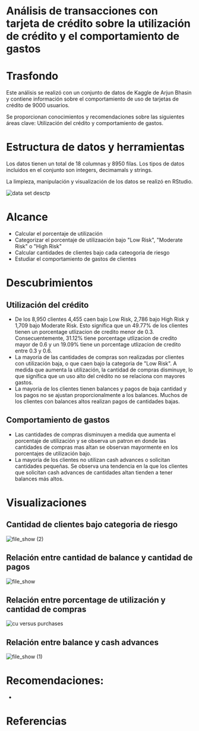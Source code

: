# Análisis de transacciones con tarjeta de crédito sobre la utilización de crédito y el comportamiento de gastos

# Trasfondo

Este análisis se realizó con un conjunto de datos de Kaggle de Arjun Bhasin y contiene información sobre el comportamiento de uso de tarjetas de crédito de 9000 usuarios.

Se proporcionan conocimientos y recomendaciones sobre las siguientes áreas clave: Utilización del crédito y comportamiento de gastos.

# Estructura de datos y herramientas

Los datos tienen un total de 18 columnas y 8950 filas. Los tipos de datos incluidos en el conjunto son integers, decimamals y strings.

La limpieza, manipulación y visualización de los datos se realizó en RStudio.

![data set desctp](https://github.com/user-attachments/assets/a8061959-c728-45d6-8fba-8b42e9d10a32)

# Alcance 
 * Calcular el porcentaje de utilización
 * Categorizar el porcentaje de utilizaación bajo "Low Risk", "Moderate Risk" o "High Risk"
 * Calcular cantidades de clientes bajo cada cateogoria de riesgo
 * Estudiar el comportamiento de gastos de clientes

# Descubrimientos
## Utilización del crédito
* De los 8,950 clientes 4,455 caen bajo Low Risk, 2,786 bajo High Risk y 1,709 bajo Moderate Risk. Esto significa que un 49.77% de los clientes tienen un porcentage utlizacion de credito menor de 0.3. Consecuentemente, 31.12% tiene porcentage utlizacion de credito mayor de 0.6 y un 19.09% tiene un porcentage utlizacion de credito entre 0.3 y 0.6. 
* La mayoria de las cantidades de compras son realizadas por clientes con utilización baja, o que caen bajo la categoria de "Low Risk". A medida que aumenta la utilización, la cantidad de compras disminuye, lo que significa que un uso alto del crédito no se relaciona con mayores gastos.
* La mayoría de los clientes tienen balances y pagos de baja cantidad y los pagos no se ajustan proporcionalmente a los balances. Muchos de los clientes con balances altos realizan pagos de cantidades bajas.

## Comportamiento de gastos
  * Las cantidades de compras disminuyen a medida que aumenta el porcentaje de utilización y se observa un patron en donde las cantidades de compras mas altan se observan mayormente en los porcentajes de utilización bajo.
  * La mayoría de los clientes no utilizan cash advances o solicitan cantidades pequeñas. Se observa una tendencia en la que los clientes que solicitan cash advances de cantidades altan tienden a tener balances más altos.

# Visualizaciones 
## Cantidad de clientes bajo categoria de riesgo 
![file_show (2)](https://github.com/user-attachments/assets/83588aef-283e-413d-ba08-8d19373cfce8)

## Relación entre cantidad de balance y cantidad de pagos
![file_show](https://github.com/user-attachments/assets/7e6e72c7-1c9b-4ac4-9010-e84dfcf5f49f)

## Relación entre porcentage de utilización y cantidad de compras
![cu versus purchases](https://github.com/user-attachments/assets/26a13b61-242c-4099-b4e7-63edeb8960fd)

## Relación entre balance y cash advances 
![file_show (1)](https://github.com/user-attachments/assets/8a9ec978-dc3a-46c6-9b6e-7027fd04677d)


# Recomendaciones:
* 

# Referencias
